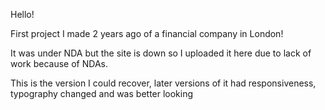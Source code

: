 Hello!

First project I made 2 years ago of a financial company in London! 

It was under NDA but the site is down so I uploaded it here due to lack of work because of NDAs.

This is the version I could recover, later versions of it had responsiveness, typography changed and was better looking
